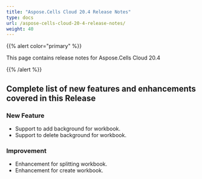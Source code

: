 ```yaml
---
title: "Aspose.Cells Cloud 20.4 Release Notes"
type: docs
url: /aspose-cells-cloud-20-4-release-notes/
weight: 40
---
```


{{% alert color="primary" %}} 

This page contains release notes for Aspose.Cells Cloud 20.4

{{% /alert %}} 
## **Complete list of new features and enhancements covered in this Release**
### **New Feature**
- Support to add background for workbook.
- Support to delete background for workbook.
### **Improvement**
- Enhancement for splitting workbook.
- Enhancement for create workbook.




